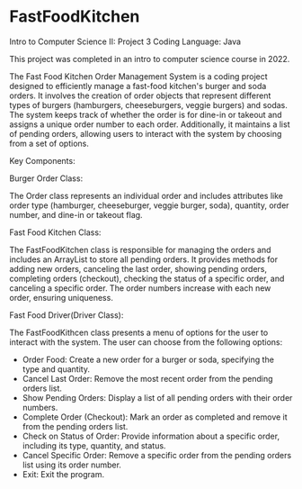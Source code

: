 # FastFoodKitchen
Intro to Computer Science II: Project 3
Coding Language: Java

This project was completed in an intro to computer science course in 2022.

The Fast Food Kitchen Order Management System is a coding project designed to efficiently manage a fast-food kitchen's burger and soda orders. It involves the creation of order objects that represent different types of burgers (hamburgers, cheeseburgers, veggie burgers) and sodas. The system keeps track of whether the order is for dine-in or takeout and assigns a unique order number to each order. Additionally, it maintains a list of pending orders, allowing users to interact with the system by choosing from a set of options.

Key Components:

Burger Order Class:

The Order class represents an individual order and includes attributes like order type (hamburger, cheeseburger, veggie burger, soda), quantity, order number, and dine-in or takeout flag.

Fast Food Kitchen Class:

The FastFoodKitchen class is responsible for managing the orders and includes an ArrayList to store all pending orders.
It provides methods for adding new orders, canceling the last order, showing pending orders, completing orders (checkout), checking the status of a specific order, and canceling a specific order. The order numbers increase with each new order, ensuring uniqueness.

Fast Food Driver(Driver Class):

The FastFoodKithcen class presents a menu of options for the user to interact with the system. The user can choose from the following options:
- Order Food: Create a new order for a burger or soda, specifying the type and quantity.
- Cancel Last Order: Remove the most recent order from the pending orders list.
- Show Pending Orders: Display a list of all pending orders with their order numbers.
- Complete Order (Checkout): Mark an order as completed and remove it from the pending orders list.
- Check on Status of Order: Provide information about a specific order, including its type, quantity, and status.
- Cancel Specific Order: Remove a specific order from the pending orders list using its order number.
- Exit: Exit the program.
